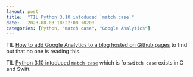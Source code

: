 ```yaml
---
layout: post
title:  "TIL Python 3.10 intoduced `match case`"
date:   2023-08-03 18:22:00 +0200
categories: [Python, "match case", "Google Analytics"]
---
```

TIL [How to add Google Analytics to a blog hosted on Github pages](https://morotsman.github.io/blog,/google/analytics,/jekyll,/github/pages/2020/07/07/add-google-analytics.html) to find out that no one is reading this.

TIL [Python 3.10 intoduced `match case`](https://www.freecodecamp.org/news/python-switch-statement-switch-case-example/) which is fo `switch case` exists in C and Swift.
